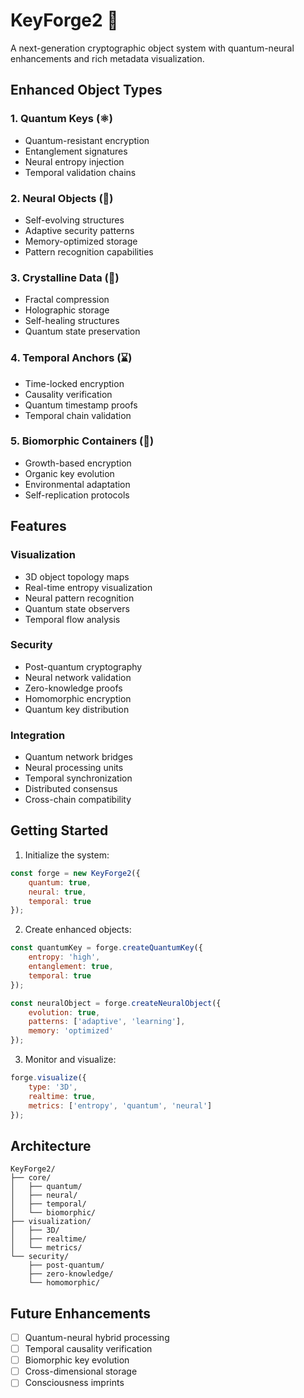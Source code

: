 # KeyForge2 🔮

A next-generation cryptographic object system with quantum-neural enhancements and rich metadata visualization.

## Enhanced Object Types

### 1. Quantum Keys (⚛️)
- Quantum-resistant encryption
- Entanglement signatures
- Neural entropy injection
- Temporal validation chains

### 2. Neural Objects (🧠)
- Self-evolving structures
- Adaptive security patterns
- Memory-optimized storage
- Pattern recognition capabilities

### 3. Crystalline Data (💎)
- Fractal compression
- Holographic storage
- Self-healing structures
- Quantum state preservation

### 4. Temporal Anchors (⌛)
- Time-locked encryption
- Causality verification
- Quantum timestamp proofs
- Temporal chain validation

### 5. Biomorphic Containers (🌱)
- Growth-based encryption
- Organic key evolution
- Environmental adaptation
- Self-replication protocols

## Features

### Visualization
- 3D object topology maps
- Real-time entropy visualization
- Neural pattern recognition
- Quantum state observers
- Temporal flow analysis

### Security
- Post-quantum cryptography
- Neural network validation
- Zero-knowledge proofs
- Homomorphic encryption
- Quantum key distribution

### Integration
- Quantum network bridges
- Neural processing units
- Temporal synchronization
- Distributed consensus
- Cross-chain compatibility

## Getting Started

1. Initialize the system:
```javascript
const forge = new KeyForge2({
    quantum: true,
    neural: true,
    temporal: true
});
```

2. Create enhanced objects:
```javascript
const quantumKey = forge.createQuantumKey({
    entropy: 'high',
    entanglement: true,
    temporal: true
});

const neuralObject = forge.createNeuralObject({
    evolution: true,
    patterns: ['adaptive', 'learning'],
    memory: 'optimized'
});
```

3. Monitor and visualize:
```javascript
forge.visualize({
    type: '3D',
    realtime: true,
    metrics: ['entropy', 'quantum', 'neural']
});
```

## Architecture

```
KeyForge2/
├── core/
│   ├── quantum/
│   ├── neural/
│   ├── temporal/
│   └── biomorphic/
├── visualization/
│   ├── 3D/
│   ├── realtime/
│   └── metrics/
└── security/
    ├── post-quantum/
    ├── zero-knowledge/
    └── homomorphic/
```

## Future Enhancements

- [ ] Quantum-neural hybrid processing
- [ ] Temporal causality verification
- [ ] Biomorphic key evolution
- [ ] Cross-dimensional storage
- [ ] Consciousness imprints
